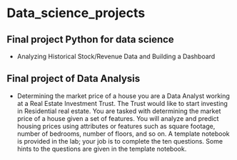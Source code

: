 # Data_science_projects
## Final project Python for data science 
* Analyzing Historical Stock/Revenue Data and Building a Dashboard
## Final project of Data Analysis
* Determining the market price of a house
 you are a Data Analyst working at a Real Estate Investment Trust. The Trust would like to start investing in Residential real estate. You are tasked with determining the market price of a house given a set of features. You will analyze and predict housing prices using attributes or features such as square footage, number of bedrooms, number of floors, and so on. A template notebook is provided in the lab; your job is to complete the ten questions. Some hints to the questions are given in the template notebook.

